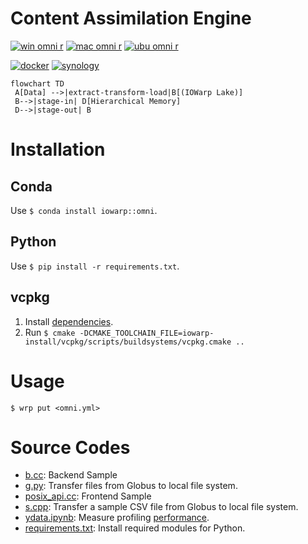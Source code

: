 # Content Assimilation Engine
[![win omni r](https://github.com/iowarp/content-assimilation-engine/actions/workflows/win-omni-r.yml/badge.svg)](https://github.com/iowarp/content-assimilation-engine/actions/workflows/win-omni-r.yml)
[![mac omni r](https://github.com/iowarp/content-assimilation-engine/actions/workflows/mac-omni-r.yml/badge.svg)](https://github.com/iowarp/content-assimilation-engine/actions/workflows/mac-omni-r.yml)
[![ubu omni r](https://github.com/iowarp/content-assimilation-engine/actions/workflows/ubu-omni-r.yml/badge.svg)](https://github.com/iowarp/content-assimilation-engine/actions/workflows/ubu-omni-r.yml)

[![docker](https://github.com/iowarp/content-assimilation-engine/actions/workflows/docker.yml/badge.svg)](https://github.com/iowarp/content-assimilation-engine/actions/workflows/docker.yml) [![synology](https://github.com/iowarp/content-assimilation-engine/actions/workflows/synology.yml/badge.svg)](https://github.com/iowarp/content-assimilation-engine/actions/workflows/synology.yml)

```mermaid
flowchart TD
 A[Data] -->|extract-transform-load|B[(IOWarp Lake)]
 B-->|stage-in| D[Hierarchical Memory]
 D-->|stage-out| B
```


# Installation

## Conda

Use `$ conda install iowarp::omni`.

## Python

Use `$ pip install -r requirements.txt`.

## vcpkg

1. Install [dependencies](https://github.com/iowarp/iowarp-install?tab=readme-ov-file#vcpkg).
2. Run 
```$ cmake -DCMAKE_TOOLCHAIN_FILE=iowarp-install/vcpkg/scripts/buildsystems/vcpkg.cmake ..```

# Usage

`$ wrp put <omni.yml>`

# Source Codes

* [b.cc](b.cc): Backend Sample
* [g.py](g.py): Transfer files from Globus to local file system.
* [posix_api.cc](posix_api.cc): Frontend Sample
* [s.cpp](s.cpp): Transfer a sample CSV file from Globus to local file system.
* [ydata.ipynb](ydata.ipynb): Measure profiling [performance](https://github.com/iowarp/content-assimilation-engine/wiki/Performance).
* [requirements.txt](requirements.txt): Install required modules for Python.
